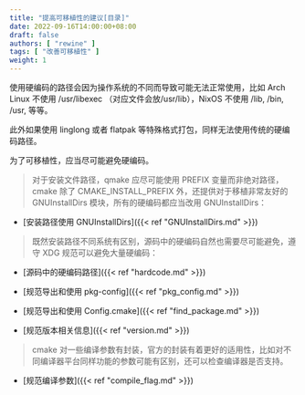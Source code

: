 ```yaml
---
title: "提高可移植性的建议[目录]"
date: 2022-09-16T14:00:00+08:00
draft: false
authors: [ "rewine" ]
tags: [ "改善可移植性" ]
weight: 1
---
```


使用硬编码的路径会因为操作系统的不同而导致可能无法正常使用，比如 Arch Linux 不使用 /usr/libexec （对应文件会放/usr/lib），NixOS 不使用 /lib, /bin, /usr, 等等。  

此外如果使用 linglong 或者 flatpak 等特殊格式打包，同样无法使用传统的硬编码路径。

为了可移植性，应当尽可能避免硬编码。

> 对于安装文件路径，qmake 应尽可能使用 PREFIX 变量而非绝对路径，cmake 除了 CMAKE_INSTALL_PREFIX 外，还提供对于移植非常友好的 GNUInstallDirs 模块，所有的硬编码都应当改用 GNUInstallDirs：

- [安装路径使用 GNUInstallDirs]({{< ref "GNUInstallDirs.md" >}})

> 既然安装路径不同系统有区别，源码中的硬编码自然也需要尽可能避免，遵守 XDG 规范可以避免大量硬编码：
- [源码中的硬编码路径]({{< ref "hardcode.md" >}})



- [规范导出和使用 pkg-config]({{< ref "pkg_config.md" >}})

- [规范导出和使用 Config.cmake]({{< ref "find_package.md" >}})
- [规范版本相关信息]({{< ref "version.md" >}})


> cmake 对一些编译参数有封装，官方的封装有着更好的适用性，比如对不同编译器平台同样功能的参数可能有区别，还可以检查编译器是否支持。

- [规范编译参数]({{< ref "compile_flag.md" >}})
